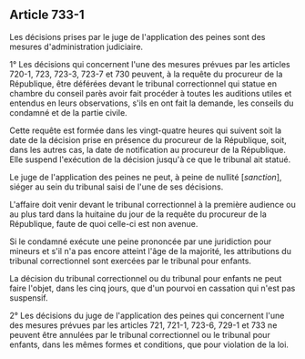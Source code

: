 Article 733-1
----
Les décisions prises par le juge de l'application des peines sont des mesures
d'administration judiciaire.

1° Les décisions qui concernent l'une des mesures prévues par les articles
720-1, 723, 723-3, 723-7 et 730 peuvent, à la requête du procureur de la
République, être déférées devant le tribunal correctionnel qui statue en chambre
du conseil parès avoir fait procéder à toutes les auditions utiles et entendus
en leurs observations, s'ils en ont fait la demande, les conseils du condamné et
de la partie civile.

Cette requête est formée dans les vingt-quatre heures qui suivent soit la date
de la décision prise en présence du procureur de la République, soit, dans les
autres cas, la date de notification au procureur de la République. Elle suspend
l'exécution de la décision jusqu'à ce que le tribunal ait statué.

Le juge de l'application des peines ne peut, à peine de nullité [*sanction*],
siéger au sein du tribunal saisi de l'une de ses décisions.

L'affaire doit venir devant le tribunal correctionnel à la première audience ou
au plus tard dans la huitaine du jour de la requête du procureur de la
République, faute de quoi celle-ci est non avenue.

Si le condamné exécute une peine prononcée par une juridiction pour mineurs et
s'il n'a pas encore atteint l'âge de la majorité, les attributions du tribunal
correctionnel sont exercées par le tribunal pour enfants.

La décision du tribunal correctionnel ou du tribunal pour enfants ne peut faire
l'objet, dans les cinq jours, que d'un pourvoi en cassation qui n'est pas
suspensif.

2° Les décisions du juge de l'application des peines qui concernent l'une des
mesures prévues par les articles 721, 721-1, 723-6, 729-1 et 733 ne peuvent être
annulées par le tribunal correctionnel ou le tribunal pour enfants, dans les
mêmes formes et conditions, que pour violation de la loi.
